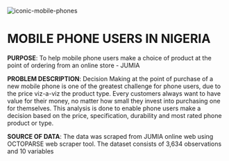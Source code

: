 ![iconic-mobile-phones](https://user-images.githubusercontent.com/97951021/157193838-22cef142-ee6b-42a7-96b5-f198f064e47f.jpg)
# MOBILE PHONE USERS IN NIGERIA
**PURPOSE**: To help mobile phone users make a choice of product at the point of ordering from an online store - JUMIA

**PROBLEM DESCRIPTION**: Decision Making at the point of purchase of a new mobile phone is one of the greatest challenge for phone users, due to the price viz-a-viz the product type. Every customers always want to have value for their money, no matter how small they invest into purchasing one for themselves. This analysis is done to enable phone users make a decision based on the price, specification, durability and most rated phone product or type. 

**SOURCE OF DATA**: The data was scraped from JUMIA online web using OCTOPARSE web scraper tool. The dataset consists of 3,634 observations and 10 variables
